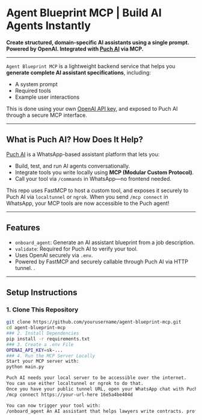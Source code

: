 #  Agent Blueprint MCP | Build AI Agents Instantly

**Create structured, domain-specific AI assistants using a single prompt. Powered by OpenAI. Integrated with [Puch AI](https://puch.ai/) via MCP.**

---

`Agent Blueprint MCP` is a lightweight backend service that helps you **generate complete AI assistant specifications**, including:

- A system prompt
- Required tools
- Example user interactions

This is done using your own [OpenAI API key](https://platform.openai.com/), and exposed to Puch AI through a secure MCP interface.

---

##  What is Puch AI? How Does It Help?

[Puch AI](https://puch.ai/) is a WhatsApp-based assistant platform that lets you:

- Build, test, and run AI agents conversationally.
- Integrate tools you write locally using **MCP (Modular Custom Protocol)**.
- Call your tool via `/commands` in WhatsApp—no frontend needed.

This repo uses FastMCP to host a custom tool, and exposes it securely to Puch AI via `localtunnel` or `ngrok`. When you send `/mcp connect` in WhatsApp, your MCP tools are now accessible to the Puch agent!

---

##  Features

-  `onboard_agent`: Generate an AI assistant blueprint from a job description.
-  `validate`: Required for Puch AI to verify your tool.
-  Uses OpenAI securely via `.env`.
-  Powered by FastMCP and securely callable through Puch AI via HTTP tunnel.
.

---

##  Setup Instructions

### 1. Clone This Repository
```bash
git clone https://github.com/yourusername/agent-blueprint-mcp.git
cd agent-blueprint-mcp
### 2. Install Dependencies
pip install -r requirements.txt
### 3. Create a .env File
OPENAI_API_KEY=sk-...
### 4. Run the MCP Server Locally
Start your MCP server with:
python main.py

Puch AI needs your local server to be accessible over the internet.
You can use either localtunnel or ngrok to do that.
Once you have your public tunnel URL, open your WhatsApp chat with Puch AI and send:
/mcp connect https://your-url-here 16e5a4be404d

You can now trigger your tool with:
/onboard_agent An AI assistant that helps lawyers write contracts. prof
